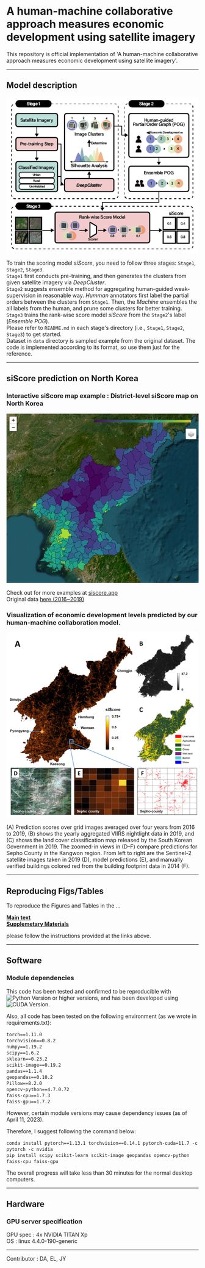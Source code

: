 # A human-machine collaborative approach measures economic development using satellite imagery

This repository is official implementation of 'A human-machine collaborative approach measures economic development using satellite imagery'.


---  

## Model description  
<img src="./Materials/Main/Fig/Figure1.png" width="600">  

To train the scoring model *siScore*, you need to follow three stages: `Stage1`, `Stage2`, `Stage3`.  
`Stage1` first conducts pre-training, and then generates the clusters from given satellite imagery via *DeepCluster*.  
`Stage2` suggests ensemble method for aggregating human-guided weak-supervision in reasonable way. *Humman* annotators first label the partial orders between the clusters from `Stage1`. Then, the *Machine* ensembles the all labels from the human, and prune some clusters for better training.  
`Stage3` trains the rank-wise score model *siScore* from the `Stage2`'s label (*Ensemble POG*).   
Please refer to `README.md` in each stage's directory (i.e., `Stage1`, `Stage2`, `Stage3`) to get started.  
Dataset in ```data``` directory is sampled example from the original dataset. The code is implemented according to its format, so use them just for the reference.  

---  

## siScore prediction on North Korea  
### Interactive siScore map example : District-level siScore map on North Korea  
 [![Interactive siScore map District-level](./interactive_map_teaser.png)](https://www.siscore.app/interactive_map/NK-siScore-District/)

Check out for more examples at [siscore.app](https://www.siscore.app)  
Original data [here (2016~2019)](https://github.com/DonghyunAhn/development-measure/blob/main/Materials/Codes/TableS5_S6_S7_S8_ref/nk_NK_scores.csv)  

### Visualization of economic development levels predicted by our human-machine collaboration model.  
<img src="./Materials/Main/Fig/Figure2.png" width="600">  

(A) Prediction scores over grid images averaged over four years from 2016 to 2019, (B) shows the yearly aggregated VIIRS nightlight data in 2019, and (C) shows the land cover classification map released by the South Korean Government in 2019. The zoomed-in views in (D–F) compare predictions for Sepho County in the Kangwon region. From left to right are the Sentinel-2 satellite images taken in 2019 (D), model predictions (E), and manually verified buildings colored red from the building footprint data in 2014 (F).

---
## Reproducing Figs/Tables  

To reproduce the Figures and Tables in the ...     

[__Main text__](https://github.com/DonghyunAhn/development-measure/tree/main/Materials/Main)  
[__Supplemetary Materials__](https://github.com/DonghyunAhn/development-measure/tree/main/Materials/Supplementary)  

please follow the instructions provided at the links above.  

---  

## Software  

### Module dependencies

This code has been tested and confirmed to be reproducible with ![Python Version](https://img.shields.io/badge/Python-3.7.10%2B-blue) or higher versions, and has been developed using ![CUDA Version](https://img.shields.io/badge/CUDA-11.7-blue).  

Also, all code has been tested on the following environment (as we wrote in requirements.txt):
```
torch==1.11.0
torchvision==0.8.2
numpy==1.19.2
scipy==1.6.2
sklearn==0.23.2
scikit-image==0.19.2
pandas==1.1.4
geopandas==0.10.2
Pillow==8.2.0
opencv-python==4.7.0.72
faiss-cpu==1.7.3
faiss-gpu==1.7.2
```
However, certain module versions may cause dependency issues (as of April 11, 2023).  

Therefore, I suggest following the command below:  

```
conda install pytorch==1.13.1 torchvision==0.14.1 pytorch-cuda=11.7 -c pytorch -c nvidia
pip install scipy scikit-learn scikit-image geopandas opencv-python faiss-cpu faiss-gpu
```
The overall progress will take less than 30 minutes for the normal desktop computers.  

---  

## Hardware  

### GPU server specification  

GPU spec : 4x NVIDIA TITAN Xp  
OS : linux 4.4.0-190-generic  

---  
 
Contributor : DA, EL, JY